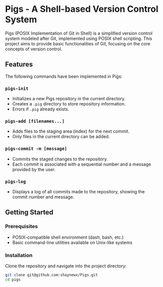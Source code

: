 # Pigs - A Shell-based Version Control System

Pigs (POSIX Implementation of Git in Shell) is a simplified version control system modeled after Git, implemented using POSIX shell scripting. This project aims to provide basic functionalities of Git, focusing on the core concepts of version control.

## Features

The following commands have been implemented in Pigs:

### `pigs-init`
- Initializes a new Pigs repository in the current directory.
- Creates a `.pig` directory to store repository information.
- Errors if `.pig` already exists.

### `pigs-add [filenames...]`
- Adds files to the staging area (index) for the next commit.
- Only files in the current directory can be added.

### `pigs-commit -m [message]`
- Commits the staged changes to the repository.
- Each commit is associated with a sequential number and a message provided by the user.

### `pigs-log`
- Displays a log of all commits made to the repository, showing the commit number and message.

## Getting Started

### Prerequisites
- POSIX-compatible shell environment (dash, bash, etc.)
- Basic command-line utilities available on Unix-like systems

### Installation

Clone the repository and navigate into the project directory:
```sh
git clone git@github.com:shaynewx/Pigs.git
cd pigs
```


